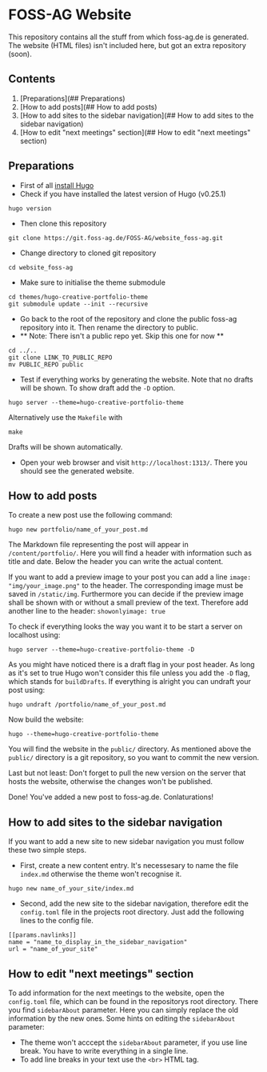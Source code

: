 # FOSS-AG Website
This repository contains all the stuff from which foss-ag.de is generated. The website (HTML files) isn't included here, but got an extra repository (soon).

## Contents
1. [Preparations](## Preparations)
2. [How to add posts](## How to add posts)
3. [How to add sites to the sidebar navigation](## How to add sites to the sidebar navigation)
4. [How to edit "next meetings" section](## How to edit "next meetings" section)

## Preparations
- First of all [install Hugo](https://gohugo.io/overview/installing/)
- Check if you have installed the latest version of Hugo (v0.25.1)
```
hugo version
```

- Then clone this repository
```
git clone https://git.foss-ag.de/FOSS-AG/website_foss-ag.git
```

- Change directory to cloned git repository
```
cd website_foss-ag
```

- Make sure to initialise the theme submodule
```
cd themes/hugo-creative-portfolio-theme
git submodule update --init --recursive
```

- Go back to the root of the repository and clone the public foss-ag repository into it. Then rename the directory to public.
- ** Note: There isn't a public repo yet. Skip this one for now **
```
cd ../..
git clone LINK_TO_PUBLIC_REPO
mv PUBLIC_REPO public
```

- Test if everything works by generating the website. Note that no drafts will be shown. To show draft add the `-D` option.
```
hugo server --theme=hugo-creative-portfolio-theme
```
Alternatively use the `Makefile` with
```
make
```
Drafts will be shown automatically.

- Open your web browser and visit `http://localhost:1313/`. There you should see the generated website.

## How to add posts
To create a new post use the following command:
```
hugo new portfolio/name_of_your_post.md
```
The Markdown file representing the post will appear in `/content/portfolio/`. Here you will find a header with information such as title and date. Below the header you can write the actual content.

If you want to add a preview image to your post you can add a line `image: "img/your_image.png"` to the header. The corresponding image must be saved in `/static/img`. Furthermore you can decide if the preview image shall be shown with or without a small preview of the text. Therefore add another line to the header: `showonlyimage: true`

To check if everything looks the way you want it to be start a server on localhost using:

```
hugo server --theme=hugo-creative-portfolio-theme -D
```

As you might have noticed there is a draft flag in your post header. As long as it's set to true Hugo won't consider this file unless you add the `-D` flag, which stands for `buildDrafts`. If everything is alright you can undraft your post using:

```
hugo undraft /portfolio/name_of_your_post.md
```

Now build the website:

```
hugo --theme=hugo-creative-portfolio-theme
```

You will find the website in the `public/` directory. As mentioned above the `public/` directory is a git repository, so you want to commit the new version.

Last but not least: Don't forget to pull the new version on the server that hosts the website, otherwise the changes won't be published.

Done! You've added a new post to foss-ag.de. Conlaturations!

## How to add sites to the sidebar navigation
If you want to add a new site to new sidebar navigation you must follow these two simple steps.

- First, create a new content entry. It's necessesary to name the file `index.md` otherwise the theme won't recognise it.
```
hugo new name_of_your_site/index.md
```

- Second, add the new site to the sidebar navigation, therefore edit the `config.toml` file in the projects root directory. Just add the following lines to the config file.

```
[[params.navlinks]]
name = "name_to_display_in_the_sidebar_navigation"
url = "name_of_your_site"
```

## How to edit "next meetings" section
To add information for the next meetings to the website, open the `config.toml` file, which can be found in the repositorys root directory.
There you find `sidebarAbout` parameter. Here you can simply replace the old information by the new ones.
Some hints on editing the `sidebarAbout` parameter:

- The theme won't acccept the `sidebarAbout` parameter, if you use line break. You have to write everything in a single line.
- To add line breaks in your text use the `<br>` HTML tag.
